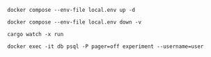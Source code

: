 ```
docker compose --env-file local.env up -d
```

```
docker compose --env-file local.env down -v
```

```
cargo watch -x run
```

```
docker exec -it db psql -P pager=off experiment --username=user
```
